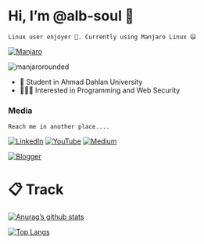 # Hi, I’m @alb-soul 👋


```Linux user enjoyer 🐧. Currently using Manjaro Linux 😃```

[![Manjaro](https://img.shields.io/badge/Manjaro-35BF5C?style=for-the-badge&logo=Manjaro&logoColor=white)](https://manjaro.org)


![manjarorounded](https://github.com/alb-soul/alb-soul/assets/100475822/28b98183-3f89-450b-b90f-caee0f3f9da2)

- 🏫 Student in Ahmad Dahlan University
- 🧑🏻‍💻 Interested in Programming and Web Security


### Media
```Reach me in another place....```

[![LinkedIn](https://img.shields.io/badge/linkedin-%230077B5.svg?style=for-the-badge&logo=linkedin&logoColor=white)](https://id.linkedin.com/in/imamuddin-al-mustaqim)
[![YouTube](https://img.shields.io/badge/YouTube-%23FF0000.svg?style=for-the-badge&logo=YouTube&logoColor=white)](https://www.youtube.com/channel/UC_7jCa87OTgBk8hZ2Gt2aig)
[![Medium](https://img.shields.io/badge/Medium-12100E?style=for-the-badge&logo=medium&logoColor=white)](https://alb-soul.medium.com)

[![Blogger](https://img.shields.io/badge/Blogger-FF5722?style=for-the-badge&logo=blogger&logoColor=white)](https://arumusutakimu.blogspot.com)

# 📋 Track
[![Anurag’s github stats](https://github-readme-stats.vercel.app/api?username=alb-soul)](https://github.com/alb-soul)

[![Top Langs](https://github-readme-stats.vercel.app/api/top-langs/?username=alb-soul&layout=compact)](https://github.com/alb-soul)

